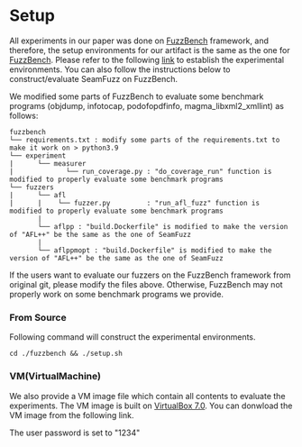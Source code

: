 # Setup
All experiments in our paper was done on [FuzzBench](https://github.com/google/fuzzbench) framework,
and therefore, the setup environments for our artifact is the same as the one for [FuzzBench](https://github.com/google/fuzzbench).
Please refer to the following [link](https://google.github.io/fuzzbench/) to establish the experimental environments.
You can also follow the instructions below to construct/evaluate SeamFuzz on FuzzBench.

We modified some parts of FuzzBench to evaluate some benchmark programs (objdump, infotocap, podofopdfinfo, magma_libxml2_xmllint) as follows:
```
fuzzbench
└── requirements.txt : modify some parts of the requirements.txt to make it work on > python3.9
└── experiment
|      └── measurer
|             └── run_coverage.py : "do_coverage_run" function is modified to properly evaluate some benchmark programs
└── fuzzers
|      └── afl
|      |    └── fuzzer.py         : "run_afl_fuzz" function is modified to properly evaluate some benchmark programs
       |
       └── aflpp : "build.Dockerfile" is modified to make the version of "AFL++" be the same as the one of SeamFuzz
       |
       └── aflppmopt : "build.Dockerfile" is modified to make the version of "AFL++" be the same as the one of SeamFuzz
```
If the users want to evaluate our fuzzers on the FuzzBench framework from original git, 
please modify the files above.
Otherwise, FuzzBench may not properly work on some benchmark programs we provide.



### From Source
Following command will construct the experimental environments.  

```
cd ./fuzzbench && ./setup.sh
```


### VM(VirtualMachine) 
We also provide a VM image file which contain all contents to evaluate the experiments.
The VM image is built on [VirtualBox 7.0](https://www.virtualbox.org).
You can donwload the VM image from the following link.

The user password is set to "1234"

